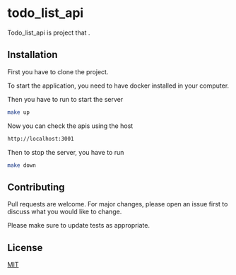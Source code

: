 # todo_list_api

Todo_list_api is project that .

## Installation
First you have to clone the project.

To start the application, you need to have docker installed in your computer.


Then you have to run to start the server
```bash
make up
```
Now you can check the apis using the host
```bash
http://localhost:3001
```
Then to stop the server, you have to run 

```bash
make down
```
## Contributing
Pull requests are welcome. For major changes, please open an issue first to discuss what you would like to change.

Please make sure to update tests as appropriate.

## License
[MIT](https://choosealicense.com/licenses/mit/)
